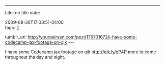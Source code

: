 ---
title: no title
date:

 2009-08-30T17:03:51-04:00  
tags:  []

tumblr_url:
http://yourpalryan.com/post/175701672/i-have-some-codecamp-jax-footage-on-qik
\-\--

I have some Codecamp jax footage on qik <http://qik.ly/eP4P> more to
come throughout the day and night.
